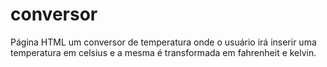 # conversor
Página HTML um conversor de temperatura onde o usuário irá inserir uma temperatura em celsius e a mesma é transformada em fahrenheit e kelvin. 

